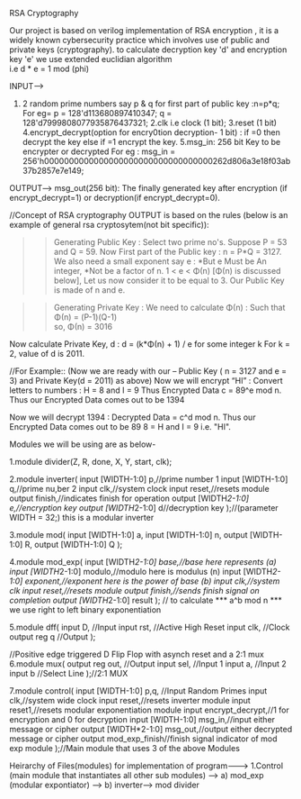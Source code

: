 RSA Cryptography 

Our project is based on verilog implementation of RSA encryption , it is a widely known cybersecurity practice which involves 
use of public and private keys (cryptography). to calculate decryption key 'd' and encryption key 'e' we use extended euclidian algorithm  
i.e  d * e = 1 mod (phi)

INPUT-->
1. 2 random prime numbers say p & q for  first part of public key :n=p*q;
For eg= p = 128'd113680897410347; q = 128'd7999808077935876437321;
2.clk i.e clock (1 bit);
3.reset (1 bit)
4.encrypt_decrypt(option for encry0tion decryption- 1 bit) : if =0 then decrypt the key else if =1 encrypt the key.
5.msg_in: 256 bit Key to be encrypter or decrypted 
For eg : msg_in = 256'h0000000000000000000000000000000000262d806a3e18f03ab37b2857e7e149;


OUTPUT-->
msg_out(256 bit): The finally generated key after encryption (if encrypt_decrypt=1) or decryption(if encrypt_decrypt=0). 

//Concept of RSA cryptography
OUTPUT is based on the rules (below is an example of general rsa cryptosytem(not bit specific)):
>> Generating Public Key :
Select two prime no's. Suppose P = 53 and Q = 59.
Now First part of the Public key  : n = P*Q = 3127.
 We also need a small exponent say e : *But e Must be An integer, *Not be a factor of n. 
1 < e < Φ(n) [Φ(n) is discussed below], Let us now consider it to be equal to 3.
Our Public Key is made of n and e.

>> Generating Private Key :
We need to calculate Φ(n) :
Such that Φ(n) = (P-1)(Q-1)     
      so,  Φ(n) = 3016
    
Now calculate Private Key, d : 
d = (k*Φ(n) + 1) / e for some integer k
For k = 2, value of d is 2011.

//For Example:: (Now we are ready with our – Public Key ( n = 3127 and e = 3) and Private Key(d = 2011) as above)
Now we will encrypt “HI” :
Convert letters to numbers : H  = 8 and I = 9
Thus Encrypted Data c = 89^e mod n. 
Thus our Encrypted Data comes out to be 1394

Now we will decrypt 1394 : 
Decrypted Data = c^d mod n. 
Thus our Encrypted Data comes out to be 89
8 = H and I = 9 i.e. "HI".


Modules we will be using are as below-

1.module divider(Z, R, done, X, Y, start, clk);

2.module inverter(
    input [WIDTH-1:0] p,//prime number 1
	input [WIDTH-1:0] q,//prime nu,ber 2
	input clk,//system clock
	input reset,//resets module
	output finish,//indicates finish for operation
	output [WIDTH*2-1:0] e,//encryption key
	output [WIDTH*2-1:0] d//decryption key
    );//(parameter WIDTH = 32;) this is a modular inverter

3.module mod(
    input [WIDTH-1:0] a,
    input [WIDTH-1:0] n,
    output [WIDTH-1:0] R,
    output [WIDTH-1:0] Q
    );

4.module mod_exp(
    input [WIDTH*2-1:0] base,//base here represents (a) 
	input [WIDTH*2-1:0] modulo,//modulo here is modulus (n)
	input [WIDTH*2-1:0] exponent,//exponent here is the power of base (b)
	input clk,//system clk
	input reset,//resets module
	output finish,//sends finish signal on completion
    output [WIDTH*2-1:0] result
    ); // to calculate *** a^b mod n *** we use right to left binary exponentiation

5.module dff(
    input D, //Input
    input rst, //Active High Reset
    input clk, //Clock 
    output reg q //Output
    );

//Positive edge triggered D Flip Flop with asynch reset and a 2:1 mux
6.module mux(
    output reg out, //Output
    input sel, //Input 1
    input a, //Input 2
    input b //Select Line
    );//2:1 MUX

7.module control(
    input [WIDTH-1:0] p,q, //Input Random Primes
    input clk,//system wide clock
    input reset,//resets inverter module
    input reset1,//resets modular exponentiation module
    input encrypt_decrypt,//1 for encryption and 0 for decryption
    input [WIDTH-1:0] msg_in,//input either message or cipher
    output [WIDTH*2-1:0] msg_out,//output either decrypted message or cipher
    output mod_exp_finish//finish signal indicator of mod exp module
    );//Main module that uses 3 of the above  Modules

Heirarchy of Files(modules) for implementation of program--->
1.Control (main module that instantiates all other sub modules)
  --> a) mod_exp (modular expontiator)
  --> b) inverter--> mod divider
